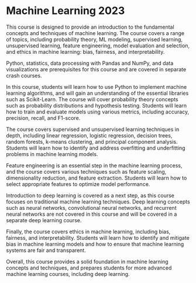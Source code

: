 # Machine Learning 2023

This course is designed to provide an introduction to the fundamental concepts and techniques of machine learning. The course covers a range of topics, including probability theory, ML modeling, supervised learning, unsupervised learning, feature engineering, model evaluation and selection, and ethics in machine learning: bias, fairness, and interpretability.

Python, statistics, data processing with Pandas and NumPy, and data visualizations are prerequisites for this course and are covered in separate crash courses.

In this course, students will learn how to use Python to implement machine learning algorithms, and will gain an understanding of the essential libraries such as Scikit-Learn. The course will cover probability theory concepts such as probability distributions and hypothesis testing. Students will learn how to train and evaluate models using various metrics, including accuracy, precision, recall, and F1-score.

The course covers supervised and unsupervised learning techniques in depth, including linear regression, logistic regression, decision trees, random forests, k-means clustering, and principal component analysis. Students will learn how to identify and address overfitting and underfitting problems in machine learning models.

Feature engineering is an essential step in the machine learning process, and the course covers various techniques such as feature scaling, dimensionality reduction, and feature extraction. Students will learn how to select appropriate features to optimize model performance.

Introduction to deep learning is covered as a next step, as this course focuses on traditional machine learning techniques. Deep learning concepts such as neural networks, convolutional neural networks, and recurrent neural networks are not covered in this course and will be covered in a separate deep learning course.

Finally, the course covers ethics in machine learning, including bias, fairness, and interpretability. Students will learn how to identify and mitigate bias in machine learning models and how to ensure that machine learning systems are fair and transparent.

Overall, this course provides a solid foundation in machine learning concepts and techniques, and prepares students for more advanced machine learning courses, including deep learning.
